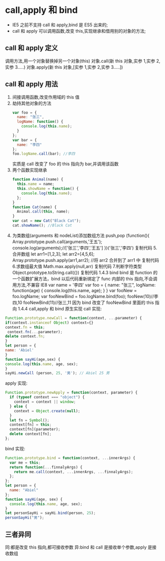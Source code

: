 # call,apply 和 bind

- IE5 之前不支持 call 和 apply,bind 是 ES5 出来的;
- call 和 apply 可以调用函数,改变 this,实现继承和借用别的对象的方法;

## call 和 apply 定义

调用方法,用一个对象替换掉另一个对象(this)
对象.call(新 this 对象,实参 1,实参 2,实参 3.....)
对象.apply(新 this 对象,[实参 1,实参 2,实参 3.....])

## call 和 apply 用法

1. 间接调用函数,改变作用域的 this 值
2. 劫持其他对象的方法
   ```js
   var foo = {
     name: "张三",
     logName: function() {
       console.log(this.name);
     }
   };
   var bar = {
     name: "李四"
   };
   foo.logName.call(bar); //李四
   ```
   实质是 call 改变了 foo 的 this 指向为 bar,并调用该函数
3. 两个函数实现继承
   ```js
   function Animal(name) {
     this.name = name;
     this.showName = function() {
       console.log(this.name);
     };
   }
   function Cat(name) {
     Animal.call(this, name);
   }
   var cat = new Cat("Black Cat");
   cat.showName(); //Black Cat
   ```
4. 为类数组(arguments 和 nodeList)添加数组方法 push,pop
   (function(){
   Array.prototype.push.call(arguments,'王五');
   console.log(arguments);//['张三','李四','王五']
   })('张三','李四')
   复制代码 5.合并数组
   let arr1=[1,2,3];
   let arr2=[4,5,6];
   Array.prototype.push.apply(arr1,arr2); //将 arr2 合并到了 arr1 中
   复制代码 6.求数组最大值
   Math.max.apply(null,arr)
   复制代码 7.判断字符类型
   Object.prototype.toString.call({})
   复制代码
   1.4.3 bind
   bind 是 function 的一个函数扩展方法，bind 以后代码重新绑定了 func 内部的 this 指向,不会调用方法,不兼容 IE8
   var name = '李四'
   var foo = {
   name: "张三",
   logName: function(age) {
   console.log(this.name, age);
   }
   }
   var fooNew = foo.logName;
   var fooNewBind = foo.logName.bind(foo);
   fooNew(10)//李四,10
   fooNewBind(11)//张三,11 因为 bind 改变了 fooNewBind 里面的 this 指向
   1.4.4 call,apply 和 bind 原生实现
   call 实现:

```js
Function.prototype.newCall = function(context, ...parameter) {
if(context.instanceof Object) context={}
context.fn = this;
 context.fn(...parameter);
delete context.fn;
}
let person = {
name: 'Abiel'
}
function sayHi(age,sex) {
console.log(this.name, age, sex);
}
sayHi.newCall (person, 25, '男'); // Abiel 25 男
```

apply 实现:

```js
Function.prototype.newApply = function(context, parameter) {
  if (typeof context === "object") {
    context = context || window;
  } else {
    context = Object.create(null);
  }
  let fn = Symbol();
  context[fn] = this;
  context[fn](parameter);
  delete context[fn];
};
```

bind 实现:

```js
Function.prototype.bind = function(context, ...innerArgs) {
  var me = this;
  return function(...finnalyArgs) {
    return me.call(context, ...innerArgs, ...finnalyArgs);
  };
};
let person = {
  name: "Abiel"
};
function sayHi(age, sex) {
  console.log(this.name, age, sex);
}
let personSayHi = sayHi.bind(person, 25);
personSayHi("男");
```

## 三者异同

同:都是改变 this 指向,都可接收参数
异:bind 和 call 是接收单个参数,apply 是接收数组
